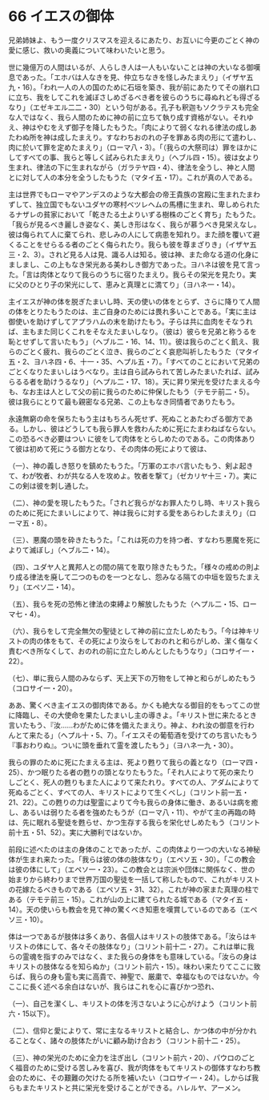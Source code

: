 # 66 イエスの御体

兄弟姉妹よ、もう一度クリスマスを迎えるにあたり、お互いに今更のごとく神の愛に感じ、救いの奥義について味わいたいと思う。

世に幾億万の人間はいるが、人らしき人は一人もいないことは神の大いなる御嘆息であった。「エホバは人なきを見、仲立ちなきを怪しみたまえり」（イザヤ五九・16）。「われ一人の人の国のために石垣を築き、我が前にあたりてその崩れ口に立ち、我をしてこれを滅ぼさしめざるべき者を彼らのうちに尋ぬれども得ざるなり」（エゼキエル二二・30）という句がある。孔子も釈迦もソクラテスも完全な人ではなく、我ら人間のために神の前に立ちて執り成す資格がない。それゆえ、神はやむをえず御子を降したもうた。「肉によりて弱くなれる律法の成しあたわぬ所を神は成したまえり。すなわちおのれの子を罪ある肉の形にて遣わし、肉に於いて罪を定めたまえり」（ローマ八・3）。「（我らの大祭司は）罪をほかにしてすべての事、我らと等しく試みられたまえり」（へブル四・15）。彼は女より生まれ、律法の下に生まれながら（ガラテヤ四・4）、律法を全うし、神と人間とに対して人の本分を全うしたもうた（マタイ五・17）。これが真の人である。

主は世界でもローマやアンデスのような大都会の帝王貴族の宮殿に生まれたまわずして、独立国でもないユダヤの寒村ベツレヘムの馬槽に生まれ、卑しめられたるナザレの貧家において「乾きたる土よりいずる樹株のごとく育ち」たもうた。「我らが見るべき麗しき姿なく、美しき形はなく、我らが慕うべき見栄えなし。彼は侮られて人に棄てられ、悲しみの人にして病患を知れり。また顔を覆いて避くることをせらるる者のごとく侮られたり。我らも彼を尊まざりき」（イザヤ五三・2、3）。されど見る人は見、識る人は知る。彼は神、また命なる道の化身にましまし、この上もなき栄光ある美わしき御方であった。ヨハネは彼を見て言った。「言は肉体となりて我らのうちに宿りたまえり。我らその栄光を見たり。実に父のひとり子の栄光にして、恵みと真理とに満てり」（ヨハネ一・14）。

主イエスが神の体を脱ぎたまいし時、天の使いの体をとらず、さらに降りて人間の体をとりたもうたのは、主ご自身のためには畏れ多いことである。「実に主は御使いを助けずしてアプラハムの末を助けたもう。子らは共に血肉をそなうれば、主もまた同じくこれをそなえたまいしなり。（彼は）彼らを兄弟と称うるを恥とせずして言いたもう」（ヘブル二・16、14、11）。彼は我らのごとく飢え、我らのごとく疲れ、我らのごとく泣き、我らのごとく哀悲叫祈したもうた（マタイ五・2、ヨハネ四・6、十一・35、へプル五・7）。「すべてのことにおいて兄弟のごとくなりたまいしはうべなり。主は自ら試みられて苦しみたまいたれば、試みらるる者を助けうるなり」（ヘプル二・17、18）。天に昇り栄光を受けたまえる今も、なお主は人として父の前に我らのために仲保したもう（テモテ前二・5）。彼は我らにとりて最も親密なる兄弟、この上もなき同情者でありたもう。

永遠無窮の命を保ちたもう主はもちろん死せず、死ぬことあたわざる御方である。しかし、彼はどうしても我ら罪人を救わんために死にたまわねばならない。この恐るべき必要はつい
に彼をして肉体をとらしめたのである。この肉体ありて彼は初めて死にうる御方となり、その肉体の死によりて彼は、

（一）、神の義しき怒りを鎮めたもうた。「万軍のエホバ言いたもう、剣よ起きて、わが牧者、わが共なる人を攻めよ。牧者を撃て」（ゼカリヤ十三・7）。実にこの剣は彼を刺し通した。

（二）、神の愛を現したもうた。「されど我らがなお罪人たりし時、キリスト我らのために死にたまいしによりて、神は我らに対する愛をあらわしたまえり」（ローマ五・8）。

（三）、悪魔の頭を砕きたもうた。「これは死の力を持つ者、すなわち悪魔を死によりて滅ぼし」（ヘブル二・14）。

（四）、ユダヤ人と異邦人との間の隔てを取り除きたもうた。「様々の戒めの則より成る律法を廃して二つのものを一つとなし、怨みなる隔ての中垣を毀ちたまえり」（エペソ二・14）。

（五）、我らを死の恐怖と律法の束縛より解放したもうた（ヘプル二・15、ローマ七・4）。

（六）、我らをして完全無欠の聖徒として神の前に立たしめたもう。「今は神キリストの肉の体をもて、その死により汝らをしておのれと和らがしめ、潔く傷なく責むべき所なくして、おのれの前に立たしめんとしたもうなり」（コロサイ一・22）。

（七）、単に我ら人間のみならず、天上天下の万物をして神と和らがしめたもう（コロサイ一・20）。

ああ、驚くべき主イエスの御肉体である。かくも絶大なる御目的をもってこの世に降臨し、その大使命を果たしたまいし主の導きよ。「キリスト世に来たるとき言いたもう、『汝……わがために体を備えたまえり。神よ、われ汝の御意を行わんとて来たる」（へプル十・5、7）。「イエスその葡萄酒を受けてのち言いたもう『事おわりぬ』。ついに頭を垂れて霊を渡したもう」（ヨハネ一九・30）。

我らの罪のために死にたまえる主は、死より甦りて我らの義となり（ローマ四・25）、かつ眠りたる者の甦りの頭となりたもうた。「それ人によりて死の来たりしごとく、死人の甦りもまた人によりて来たれり。すべての人、アダムによりて死ぬるごとく、すべての人、キリストによりて生くべし」（コリント前一五・21、22）。この甦りの力は聖霊によりて今も我らの身体に働き、あるいは病を癒し、あるいは弱りたる者を強めたもうが（ローマ八・11）、やがて主の再臨の時は、先に眠れる聖徒を甦らせ、かつ生存する我らを栄化せしめたもう（コリント前十五・51、52）。実に大勝利ではないか。

前段に述べたのは主の身体のことであったが、この肉体より一つの大いなる神秘体が生まれ来たった。「我らは彼の体の肢体なり」（エペソ五・30）。「この教会は彼の体にして」（エペソ一・23）。この教会とは宗派や団体に関係なく、世の始まりから終わりまで世界万国の聖徒を一括して称したもので、これがキリストの花嫁たるべきものである（エペソ五・31、32）。これが神の家また真理の柱である（テモテ前三・15）。これが山の上に建てられたる城である（マタイ五・14）。天の使いらも教会を見て神の驚くべき知恵を嘆賞しているのである（エペソ三・10）。

体は一つであるが肢体は多くあり、各個人はキリストの肢体である。「汝らはキリストの体にして、各々その肢体なり」（コリント前十二・27）。これは単に我らの霊魂を指すのみではなく、また我らの身体をも意味している。「汝らの身はキリストの肢体なるを知らぬか」（コリント前六・15）。味わい来たりてここに致らぱ、我らの身も霊も実に高貴で、神聖で、厳粛で、幸福なものではないか。今ここに長く述ぺる余白はないが、我らはこれを心に喜びかつ恐れ、

（一）、自己を潔くし、キリストの体を汚さないように心がけよう（コリント前六・15以下）。

（二）、信仰と愛によりて、常に主なるキリストと結合し、かつ体の中が分かれることなく、諸々の肢体たがいに顧み助け合おう（コリント前十二・25）。

（三）、神の栄光のために全力を注ぎ出し（コリント前六・20）、パウロのごとく福音のために受ける苦しみを喜び、我が肉体をもてキリストの御体すなわち教会のために、その艱難の欠けたる所を補いたい（コロサイ一・24）。しからば我らもまたキリストと共に栄光を受けることができる。ハレルヤ、アーメン。

